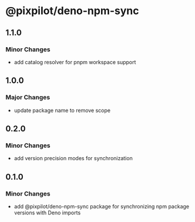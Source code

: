 # @pixpilot/deno-npm-sync

## 1.1.0

### Minor Changes

- add catalog resolver for pnpm workspace support

## 1.0.0

### Major Changes

- update package name to remove scope

## 0.2.0

### Minor Changes

- add version precision modes for synchronization

## 0.1.0

### Minor Changes

- add @pixpilot/deno-npm-sync package for synchronizing npm package versions with Deno imports
